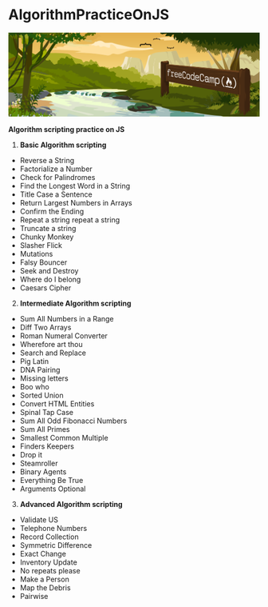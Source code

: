 # AlgorithmPracticeOnJS

![readme title](https://github.com/KaiZerg/AlgorithmPracticeOnJS/blob/master/title.png)

**Algorithm scripting practice on JS**

1. **Basic Algorithm scripting**
  -  Reverse a String
  -  Factorialize a Number
  -  Check for Palindromes 
  -  Find the Longest Word in a String
  -  Title Case a Sentence 
  -  Return Largest Numbers in Arrays
  -  Confirm the Ending 
  -  Repeat a string repeat a string
  -  Truncate a string
  -  Chunky Monkey  
  -  Slasher Flick 
  -  Mutations
  -  Falsy Bouncer
  -  Seek and Destroy 
  -  Where do I belong 
  -  Caesars Cipher
  
2. **Intermediate Algorithm scripting**
  -  Sum All Numbers in a Range
  -  Diff Two Arrays
  -  Roman Numeral Converter
  -  Wherefore art thou
  -  Search and Replace
  -  Pig Latin
  -  DNA Pairing
  -  Missing letters
  -  Boo who
  -  Sorted Union
  -  Convert HTML Entities
  -  Spinal Tap Case
  -  Sum All Odd Fibonacci Numbers
  -  Sum All Primes
  -  Smallest Common Multiple
  -  Finders Keepers
  -  Drop it
  -  Steamroller
  -  Binary Agents
  -  Everything Be True
  -  Arguments Optional
 
3. **Advanced Algorithm scripting**
  -  Validate US
  -  Telephone Numbers
  -  Record Collection
  -  Symmetric Difference
  -  Exact Change
  -  Inventory Update
  -  No repeats please
  -  Make a Person
  -  Map the Debris
  -  Pairwise





